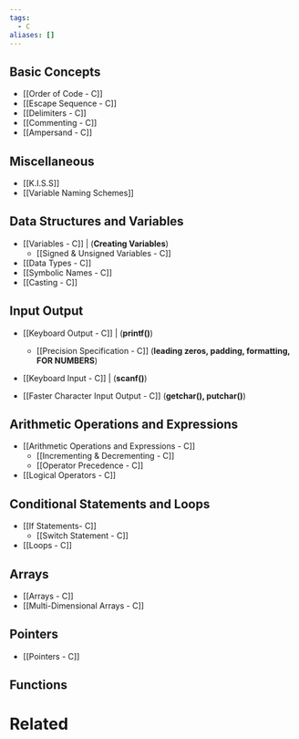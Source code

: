 ```yaml
---
tags:
  - C
aliases: []
---
```


## Basic Concepts
- [[Order of Code - C]]
- [[Escape Sequence - C]]
- [[Delimiters - C]]
- [[Commenting - C]]
- [[Ampersand - C]]

## Miscellaneous
- [[K.I.S.S]]
- [[Variable Naming Schemes]]

## Data Structures and Variables
- [[Variables - C]] | (**Creating Variables**)
	- [[Signed & Unsigned Variables - C]]
- [[Data Types - C]]
- [[Symbolic Names - C]]
- [[Casting - C]]

## Input Output
- [[Keyboard Output - C]] | (**printf()**)
	- [[Precision Specification - C]] (**leading zeros, padding, formatting, FOR NUMBERS**)
- [[Keyboard Input - C]] | (**scanf()**)

- [[Faster Character Input Output - C]] (**getchar(), putchar()**)

## Arithmetic Operations and Expressions
- [[Arithmetic Operations and Expressions - C]]
	- [[Incrementing & Decrementing - C]]
	- [[Operator Precedence - C]]
- [[Logical Operators - C]]

## Conditional Statements and Loops
- [[If Statements- C]]
	- [[Switch Statement - C]]
- [[Loops - C]]

## Arrays
- [[Arrays - C]]
- [[Multi-Dimensional Arrays - C]]

## Pointers
- [[Pointers - C]]

## Functions


# Related

